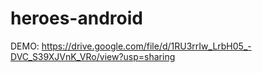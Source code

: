 # heroes-android

DEMO: https://drive.google.com/file/d/1RU3rrIw_LrbH05_-DVC_S39XJVnK_VRo/view?usp=sharing
